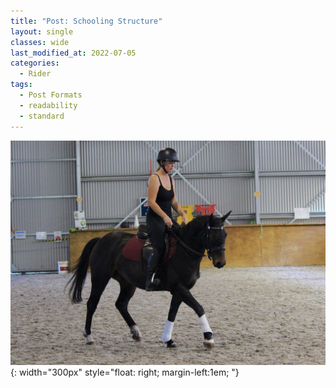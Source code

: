```yaml
---
title: "Post: Schooling Structure"
layout: single
classes: wide
last_modified_at: 2022-07-05
categories:
  - Rider
tags:
  - Post Formats
  - readability
  - standard
---
```


![image](/assets/images/Schooling1.jpg){: width="300px" style="float: right; margin-left:1em; "}



